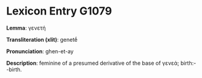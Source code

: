 # Lexicon Entry G1079

**Lemma**: γενετή

**Transliteration (xlit)**: genetḗ

**Pronunciation**: ghen-et-ay

**Description**:
feminine of a presumed derivative of the base of γενεά; birth:--birth.
